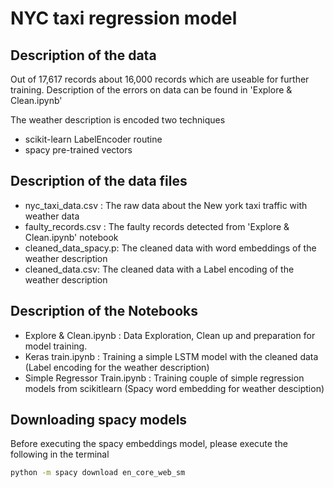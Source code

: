 # NYC taxi regression model

## Description of the data
Out of 17,617 records about 16,000 records which are useable for further training. Description of the errors on data can be found in 'Explore & Clean.ipynb'

The weather description is encoded two techniques 

* scikit-learn LabelEncoder routine
* spacy pre-trained vectors


## Description of the data files

* nyc_taxi_data.csv : The raw data about the New york taxi traffic with weather data
* faulty_records.csv : The faulty records detected from 'Explore & Clean.ipynb' notebook
* cleaned_data_spacy.p: The cleaned data with word embeddings of the weather description
* cleaned_data.csv: The cleaned data with a Label encoding of the weather description


## Description of the Notebooks

* Explore & Clean.ipynb : Data Exploration, Clean up and preparation for model training. 
* Keras train.ipynb : Training a simple LSTM model with the cleaned data (Label encoding for the weather description)
* Simple Regressor Train.ipynb : Training couple of simple regression models from scikitlearn (Spacy word embedding for weather desciption)

## Downloading spacy models

Before executing the spacy embeddings model, please execute the following in the terminal


```bash
python -m spacy download en_core_web_sm
```